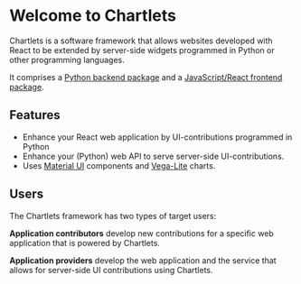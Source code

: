 # Welcome to Chartlets

Chartlets is a software framework that allows websites developed with
React to be extended by server-side widgets programmed in Python or other
programming languages. 

It comprises a 
[Python backend package](https://github.com/bcdev/chartlets/tree/main/chartlets.py)
and a 
[JavaScript/React frontend package](https://github.com/bcdev/chartlets/tree/main/chartlets.js).

## Features

- Enhance your React web application by UI-contributions programmed in Python
- Enhance your (Python) web API to serve server-side UI-contributions.
- Uses [Material UI](https://mui.com/material-ui/) components and 
  [Vega-Lite](https://vega.github.io/vega-lite/) charts.

## Users

The Chartlets framework has two types of target users:

**Application contributors** develop new contributions
for a specific web application that is powered by Chartlets.

**Application providers** develop the web application
and the service that allows for server-side UI contributions
using Chartlets.
